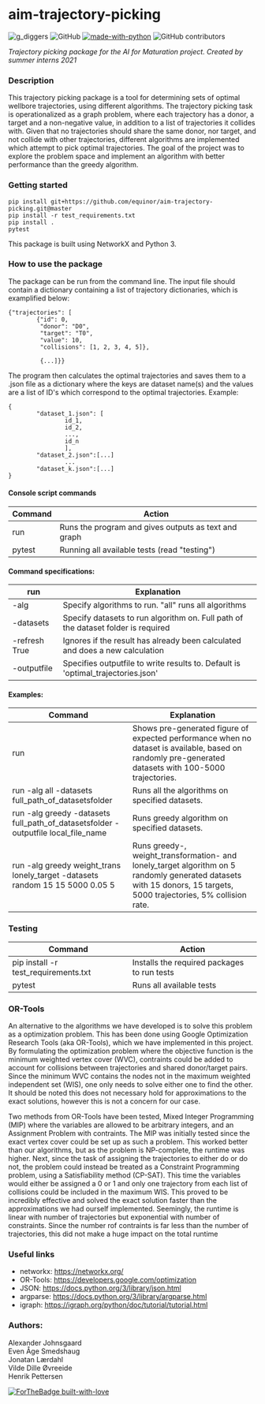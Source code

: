 # aim-trajectory-picking
![g_diggers](https://img.shields.io/badge/gold-diggers-yellow)
![GitHub](https://img.shields.io/github/license/Vildeeide/aim-trajectory-picking)
[![made-with-python](https://img.shields.io/badge/Made%20with-Python-1f425f.svg)](https://www.python.org/)
![GitHub contributors](https://img.shields.io/github/contributors/equinor/aim-trajectory-picking)

<em>Trajectory picking package for the AI for Maturation project. Created by summer interns 2021</em>

###  Description
This trajectory picking package is a tool for determining sets of optimal wellbore trajectories, using different algorithms.
The trajectory picking task is operationalized as a graph problem, where each trajectory has a donor, a target and a non-negative value, in addition to a list of trajectories it collides with. Given that no trajectories should share the same donor, nor target, and not collide with other trajectories, different algorithms are implemented which attempt to pick optimal trajectories. The goal of the project was to explore the problem space and implement an algorithm with better performance than the greedy algorithm.


### Getting started 
```
pip install git+https://github.com/equinor/aim-trajectory-picking.git@master
pip install -r test_requirements.txt
pip install .
pytest
```
This package is built using NetworkX and Python 3.

### How to use the package
The package can be run from the command line. The input file should contain a dictionary containing a list of trajectory dictionaries, which is examplified below:  
```
{"trajectories": [
        {"id": 0,
         "donor": "D0",
         "target": "T0",
         "value": 10,
         "collisions": [1, 2, 3, 4, 5]},
         
         {...]}}
```
The program then calculates the optimal trajectories and saves them to a .json file as a dictionary where the keys are dataset name(s) and the values are a list of ID's 
which correspond to the optimal trajectories. Example:
```
{
        "dataset_1.json": [
                id_1,
                id_2,
                ...,
                id_n
                ],
        "dataset_2.json":[...]
                ...
        "dataset_k.json":[...]
}
```

#### Console script commands 

| Command        | Action                                                |
|----------------|-------------------------------------------------------|
| run            | Runs the program and gives outputs as text and graph  |
| pytest         | Running all available tests (read "testing")          |

#### Command specifications:
| run            | Explanation                                                                          |
|----------------|--------------------------------------------------------------------------------------|
| -alg           | Specify algorithms to run. "all" runs all algorithms                                 |
| -datasets      | Specify datasets to run algorithm on. Full path of the dataset folder  is required   |
| -refresh True  | Ignores if the result has already been calculated and does a new calculation         |
| -outputfile    | Specifies outputfile to write results to. Default is 'optimal_trajectories.json'     |

#### Examples:

| Command | Explanation |
|---|---|
| run  | Shows pre-generated figure of expected performance when no dataset is available, based on randomly pre-generated datasets with 100-5000 trajectories. |
| run -alg all -datasets full_path_of_datasetsfolder | Runs all the algorithms on specified datasets. |
| run -alg greedy -datasets full_path_of_datasetsfolder -outputfile local_file_name | Runs greedy algorithm on specified datasets. |
| run -alg greedy weight_trans lonely_target -datasets random 15 15 5000 0.05 5 | Runs greedy-, weight_transformation- and lonely_target algorithm on 5 randomly generated datasets with 15 donors, 15 targets, 5000 trajectories, 5% collision rate. |

### Testing

| Command                               | Action                                        |
|---------------------------------------|-----------------------------------------------|
| pip install -r test_requirements.txt  | Installs the required packages to run tests   |
| pytest                                | Runs all available tests                      |

### OR-Tools

An alternative to the algorithms we have developed is to solve this problem as a optimization problem. This has been done using Google Optimization Research Tools (aka OR-Tools), which we have implemented in this project. By formulating the optimization problem where the objective function is the minimum weighted vertex cover (WVC), contraints could be added to account for collisions between trajectories and shared donor/target pairs. Since the minimum WVC contains the nodes not in the maximum weighted independent set (WIS), one only needs to solve either one to find the other. It should be noted this does not necessary hold for approximations to the exact solutions, however this is not a concern for our case.

Two methods from OR-Tools have been tested, Mixed Integer Programming (MIP) where the variables are allowed to be arbitrary integers, and an Assignment Problem with contraints. The MIP was initially tested since the exact vertex cover could be set up as such a problem. This worked better than our algorithms, but as the problem is NP-complete, the runtime was higher. Next, since the task of assigning the trajectories to either do or do not, the problem could instead be treated as a Constraint Programming problem, using a Satisfiability method (CP-SAT). This time the variables would either be assigned a 0 or 1 and only one trajectory from each list of collisions could be included in the maximum WIS. This proved to be incredibly effective and solved the exact solution faster than the approximations we had ourself implemented. Seemingly, the runtime is linear with number of trajectories but exponential with number of constraints. Since the number rof contraints is far less than the number of trajectories, this did not make a huge impact on the total runtime

### Useful links
- networkx: https://networkx.org/ 
- OR-Tools: https://developers.google.com/optimization
- JSON: https://docs.python.org/3/library/json.html
- argparse: https://docs.python.org/3/library/argparse.html
- igraph: https://igraph.org/python/doc/tutorial/tutorial.html


### Authors: ## 
Alexander Johnsgaard\
Even Åge Smedshaug\
Jonatan Lærdahl\
Vilde Dille Øvreeide\
Henrik Pettersen 


[![ForTheBadge built-with-love](http://ForTheBadge.com/images/badges/built-with-love.svg)](https://GitHub.com/Naereen/)
